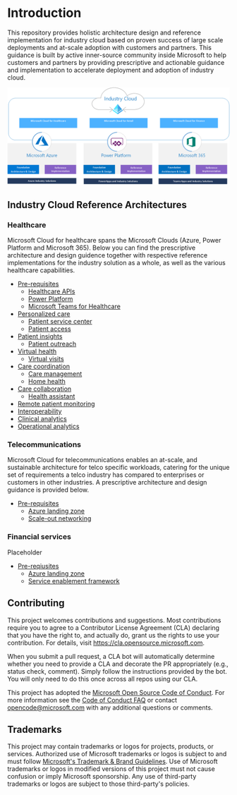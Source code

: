 # Introduction

This repository provides holistic architecture design and reference implementation for industry cloud based on proven success of
large scale deployments and at-scale adoption with customers and partners. This guidance is built by active inner-source community
inside Microsoft to help customers and partners by providing prescriptive and actionable guidance and implementation to accelerate
deployment and adoption of industry cloud.

![Industry Cloud Overview](./docs/industry-cloud.png)

## Industry Cloud Reference Architectures

### Healthcare

Microsoft Cloud for healthcare spans the Microsoft Clouds (Azure, Power Platform and Microsoft 365). Below you can find the prescriptive architecture and design guidence together with respective reference implementations for the industry solution as a whole, as well as the various healthcare capabilities.

- [Pre-requisites](./healthcare/prereqs.md)
  - [Healthcare APIs](./healthcare/solutions/healthcareApis)
  - [Power Platform](./healthcare/solutions/powerPlatform)
  - [Microsoft Teams for Healthcare](./healthcare/solutions/microsoftTeams)
- [Personalized care](./healthcare/solutions/)
  - [Patient service center](./healthcare/solutions/patientServiceCenter)
  - [Patient access](./healthcare/solutions/patientAccess)
- [Patient insights](./healthcare/solutions/)
  - [Patient outreach](./healthcare/solutions/patientOutreach)
- [Virtual health](./healthcare/solutions)
  - [Virtual visits](./healthcare/solutions/virtualVisits)
- [Care coordination](./healthcare/solutions)
  - [Care management](./healthcare/solutions/careMangement)
  - [Home health](./healthcare/solutions/homeHealth)
- [Care collaboration](./healthcare/solutions)
  - [Health assistant](./healthcare/solutions/healthAssistant)
- [Remote patient monitoring](./healthcare/solutions)
- [Interoperability](./healthcare/solutions)
- [Clinical analytics](./healthcare/solutions)
- [Operational analytics](./healthcare/solutions)

### Telecommunications

Microsoft Cloud for telecommunications enables an at-scale, and sustainable architecture for telco specific workloads, catering for the unique set of requirements a telco industry has compared to enterprises or customers in other industries. A prescriptive architecture and design guidance is provided below.

- [Pre-requisites](./telco/prereqs.md)
  - [Azure landing zone](./telco/readme.md)
  - [Scale-out networking](./telco/nwScaleOut/readme.md)

### Financial services

Placeholder

- [Pre-reqiusites](./fsi/prereqs.md)
  - [Azure landing zone](./fsi/readme.md)
  - [Service enablement framework](./fsi/solutions/serviceEnablement/readme.md)

## Contributing

This project welcomes contributions and suggestions.  Most contributions require you to agree to a
Contributor License Agreement (CLA) declaring that you have the right to, and actually do, grant us
the rights to use your contribution. For details, visit <https://cla.opensource.microsoft.com>.

When you submit a pull request, a CLA bot will automatically determine whether you need to provide
a CLA and decorate the PR appropriately (e.g., status check, comment). Simply follow the instructions
provided by the bot. You will only need to do this once across all repos using our CLA.

This project has adopted the [Microsoft Open Source Code of Conduct](https://opensource.microsoft.com/codeofconduct/).
For more information see the [Code of Conduct FAQ](https://opensource.microsoft.com/codeofconduct/faq/) or
contact [opencode@microsoft.com](mailto:opencode@microsoft.com) with any additional questions or comments.

## Trademarks

This project may contain trademarks or logos for projects, products, or services. Authorized use of Microsoft
trademarks or logos is subject to and must follow
[Microsoft's Trademark & Brand Guidelines](https://www.microsoft.com/en-us/legal/intellectualproperty/trademarks/usage/general).
Use of Microsoft trademarks or logos in modified versions of this project must not cause confusion or imply Microsoft sponsorship.
Any use of third-party trademarks or logos are subject to those third-party's policies.
